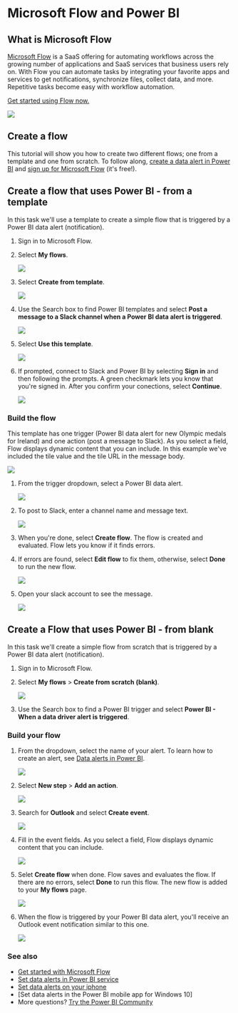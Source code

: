 <properties
   pageTitle="Tutorial: Power BI integration with Microsoft Flow"
   description="Learn how to create Flows triggered by Power BI data alerts."
   services="powerbi"
   documentationCenter=""
   authors="mihart"
   manager="mblythe"
   backup=""
   editor=""
   tags=""
   featuredVideoId=""
   qualityFocus="no"
   qualityDate=""/>

<tags
   ms.service="powerbi"
   ms.devlang="NA"
   ms.topic="article"
   ms.tgt_pltfrm="NA"
   ms.workload="powerbi"
   ms.date="11/21/2016"
   ms.author="mihart"/>

# Microsoft Flow and Power BI
##  What is Microsoft Flow
[Microsoft Flow](https://flow.microsoft.com/en-us/documentation/getting-started) is a SaaS offering for automating workflows across the growing number of applications and SaaS services that business users rely on. With Flow you can automate tasks by integrating your favorite apps and services to get notifications, synchronize files, collect data, and more. Repetitive tasks become easy with workflow automation.

[Get started using Flow now.](flow.microsoft.com/documentation/getting-started)

![](media/powerbi-service-flow-integration/power-bi-flow.png)

##  Create a flow 
This tutorial will show you how to create two different flows; one from a template and one from scratch. To follow along, [create a data alert in Power BI](powerbi-service-set-data-alerts.md) and [sign up for Microsoft Flow](https://flow.microsoft.com/en-us/#home-signup) (it's free!).

##  Create a flow that uses Power BI - from a template
In this task we'll use a template to create a simple flow that is triggered by a Power BI data alert (notification).

1.  Sign in to Microsoft Flow.

2.  Select **My flows**.

    ![](media/powerbi-service-flow-integration/power-bi-my-flows.png)

3. Select **Create from template**.

    ![](media/powerbi-service-flow-integration/power-bi-template.png)

4. Use the Search box to find Power BI templates and select **Post a message to a Slack channel when a Power BI data alert is triggered**.

    ![](media/powerbi-service-flow-integration/power-bi-template2.png)

5.  Select **Use this template**.

    ![](media/powerbi-service-flow-integration/power-bi-use-template.png)

6.  If prompted, connect to Slack and Power BI by selecting **Sign in** and then following the prompts. A green checkmark lets you know that you're signed in.  After you confirm your conections, select **Continue**.

    ![](media/powerbi-service-flow-integration/power-bi-flow-signin.png)

### Build the flow

This template has one trigger (Power BI data alert for new Olympic medals for Ireland) and one action (post a message to Slack). As you select a field, Flow displays dynamic content that you can include.  In this example we've included the tile value and the tile URL in the message body. 

![](media/powerbi-service-flow-integration/power-bi-flow-template.png)

1.  From the trigger dropdown, select a Power BI data alert. 

    ![](media/powerbi-service-flow-integration/power-bi-trigger-flow.png)

2.  To post to Slack, enter a channel name and message text. 

    ![](media/powerbi-service-flow-integration/power-bi-flow-slacker.png) 

3.  When you're done, select **Create flow**.  The flow is created and evaluated.  Flow lets you know if it finds errors. 

4.  If errors are found, select **Edit flow** to fix them, otherwise, select **Done** to run the new flow. 

    ![](media/powerbi-service-flow-integration/power-bi-flow-running.png) 

5.  Open your slack account to see the message.  

    ![](media/powerbi-service-flow-integration/power-bi-slack-message.png) 

##  Create a Flow that uses Power BI - from blank
In this task we'll create a simple flow from scratch that is triggered by a Power BI data alert (notification).

1.  Sign in to Microsoft Flow.

2.  Select **My flows** > **Create from scratch (blank)**.

    ![](media/powerbi-service-flow-integration/power-bi-my-flows.png)

3. Use the Search box to find a Power BI trigger and select **Power BI - When a data driver alert is triggered**.

### Build your flow

1. From the dropdown, select the name of your alert.  To learn how to create an alert, see [Data alerts in Power BI](powerbi-service-set-data-alerts.md).

    ![](media/powerbi-service-flow-integration/power-bi-totalstores.png) 

2.  Select **New step** > **Add an action**.

    ![](media/powerbi-service-flow-integration/power-bi-new-step.png) 

3.  Search for **Outlook** and select **Create event**.

    ![](media/powerbi-service-flow-integration/power-bi-flow-create-event.png) 

4.  Fill in the event fields. As you select a field, Flow displays dynamic content that you can include.

    ![](media/powerbi-service-flow-integration/power-bi-flow-event.png) 

5.  Selet **Create flow** when done.  Flow saves and evaluates the flow. If there are no errors, select **Done** to run this flow.  The new flow is added to your **My flows** page.

    ![](media/powerbi-service-flow-integration/power-bi-flow-running.png) 

7. When the flow is triggered by your Power BI data alert, you'll receive an Outlook event notification similar to this one.

    ![](media/powerbi-service-flow-integration/power-bi-flow-notice.png) 



### See also
- [Get started with Microsoft Flow](https://flow.microsoft.com/en-us/documentation/getting-started/)
-   [Set data alerts in Power BI service](powerbi-service-set-data-alerts.md)
- [Set data alerts on your iphone](powerbi-mobile-set-data-alerts-in-the-iphone-app.md)
- [Set data alerts in the Power BI mobile app for Windows 10]
-   More questions? [Try the Power BI Community](http://community.powerbi.com/)
